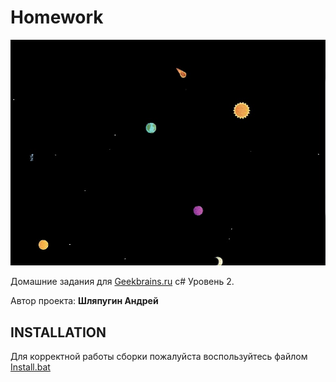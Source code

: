 # Homework

![Preview](https://github.com/NenoLich/Homework/blob/Master/Preview.jpg)

Домашние задания для [Geekbrains.ru](https://geekbrains.ru) c# Уровень 2.

Автор проекта: **Шляпугин Андрей**

INSTALLATION
------------
Для корректной работы сборки пожалуйста воспользуйтесь файлом [Install.bat](https://github.com/NenoLich/Homework/blob/Master/Install.bat)
